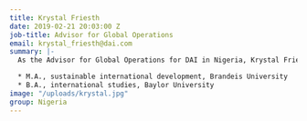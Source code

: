 ```yaml
---
title: Krystal Friesth
date: 2019-02-21 20:03:00 Z
job-title: Advisor for Global Operations
email: krystal_friesth@dai.com
summary: |-
  As the Advisor for Global Operations for DAI in Nigeria, Krystal Friesth collaborates with key stakeholders and DAI leadership to design, evaluate, and adapt operating systems and processes to maximize their effectiveness and generate efficiencies across all aspects of organizational management. In the course of her 15-year career, Krystal has worked in regional and project-level roles in the industry, developing the skills of individuals and organizations to achieve optimum performance. At DAI, she has overseen contractual and financial compliance for a $500 million project portfolio covering more than a dozen African countries.

  * M.A., sustainable international development, Brandeis University
  * B.A., international studies, Baylor University
image: "/uploads/krystal.jpg"
group: Nigeria
---
```


